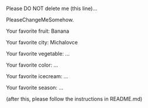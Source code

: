 Please DO NOT delete me (this line)...

PleaseChangeMeSomehow.



Your favorite fruit: Banana

Your favorite city: Michalovce 

Your favorite vegetable: ...

Your favorite color: ...

Your favorite icecream: ...

Your favorite season: ...


(after this, please follow the instructions in README.md)


